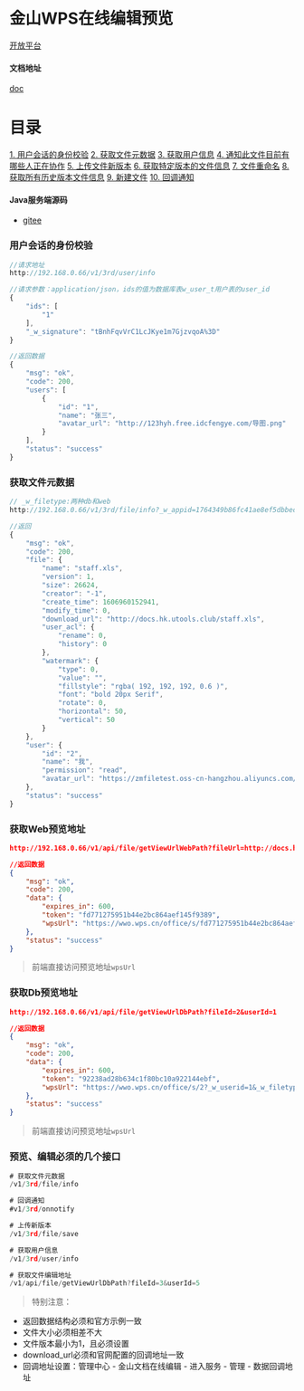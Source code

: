 # 金山WPS在线编辑预览

[开放平台](https://open.wps.cn/)

#### 文档地址

[doc](https://open.wps.cn/docs/wwo/access/api-list#des2)

# 目录

[1. 用户会话的身份校验](https://open.wps.cn/docs/wwo/access/api-list#des1)
[2. 获取文件元数据](https://open.wps.cn/docs/wwo/access/api-list#des2)
[3. 获取用户信息](https://open.wps.cn/docs/wwo/access/api-list#des3)
[4. 通知此文件目前有哪些人正在协作](https://open.wps.cn/docs/wwo/access/api-list#des4)
[5. 上传文件新版本](https://open.wps.cn/docs/wwo/access/api-list#des5)
[6. 获取特定版本的文件信息](https://open.wps.cn/docs/wwo/access/api-list#des6)
[7. 文件重命名](https://open.wps.cn/docs/wwo/access/api-list#des7)
[8. 获取所有历史版本文件信息](https://open.wps.cn/docs/wwo/access/api-list#des8)
[9. 新建文件](https://open.wps.cn/docs/wwo/access/api-list#des9)
[10. 回调通知](https://open.wps.cn/docs/wwo/access/api-list#des10)

#### Java服务端源码

* [gitee](https://gitee.com/mose-x/wps-view-java.git)

### 用户会话的身份校验

```javascript
//请求地址
http://192.168.0.66/v1/3rd/user/info

//请求参数：application/json，ids的值为数据库表w_user_t用户表的user_id
{
	"ids": [
		"1"
	],
	"_w_signature": "tBnhFqvVrC1LcJKye1m7GjzvqoA%3D"
}

//返回数据
{
	"msg": "ok",
	"code": 200,
	"users": [
		{
			"id": "1",
			"name": "张三",
			"avatar_url": "http://123hyh.free.idcfengye.com/导图.png"
		}
	],
	"status": "success"
}
```



### 获取文件元数据

```javascript
// _w_filetype:两种db和web
http://192.168.0.66/v1/3rd/file/info?_w_appid=1764349b86fc41ae8ef5dbbedc498aeb&_w_signature=tBnhFqvVrC1LcJKye1m7GjzvqoA=&_w_userid=1&_w_filetype=web&_w_filepath=http://docs.hk.utools.club/staff.xls

//返回
{
	"msg": "ok",
	"code": 200,
	"file": {
		"name": "staff.xls",
		"version": 1,
		"size": 26624,
		"creator": "-1",
		"create_time": 1606960152941,
		"modify_time": 0,
		"download_url": "http://docs.hk.utools.club/staff.xls",
		"user_acl": {
			"rename": 0,
			"history": 0
		},
		"watermark": {
			"type": 0,
			"value": "",
			"fillstyle": "rgba( 192, 192, 192, 0.6 )",
			"font": "bold 20px Serif",
			"rotate": 0,
			"horizontal": 50,
			"vertical": 50
		}
	},
	"user": {
		"id": "2",
		"name": "我",
		"permission": "read",
		"avatar_url": "https://zmfiletest.oss-cn-hangzhou.aliyuncs.com/user0.png"
	},
	"status": "success"
}
```



### 获取Web预览地址

```json
http://192.168.0.66/v1/api/file/getViewUrlWebPath?fileUrl=http://docs.hk.utools.club/staff.xls

//返回数据
{
	"msg": "ok",
	"code": 200,
	"data": {
		"expires_in": 600,
		"token": "fd771275951b44e2bc864aef145f9389",
		"wpsUrl": "https://wwo.wps.cn/office/s/fd771275951b44e2bc864aef145f9389?_w_userid=-1&_w_filetype=web&_w_filepath=http://docs.hk.utools.club/staff.xls&_w_tokentype=1&_w_appid=1764349b86fc41ae8ef5dbbedc498aeb&_w_signature=v%2BB%2B9PZb8dEpJ2N7zD9IPI5Efhc%3D"
	},
	"status": "success"
}
```

> 前端直接访问预览地址`wpsUrl`





### 获取Db预览地址

```json
http://192.168.0.66/v1/api/file/getViewUrlDbPath?fileId=2&userId=1

//返回数据
{
	"msg": "ok",
	"code": 200,
	"data": {
		"expires_in": 600,
		"token": "92238ad28b634c1f80bc10a922144ebf",
		"wpsUrl": "https://wwo.wps.cn/office/s/2?_w_userid=1&_w_filetype=db&_w_filepath=staff.xls&_w_tokentype=1&_w_appid=1764349b86fc41ae8ef5dbbedc498aeb&_w_signature=ILJ8G9hIZ5zFmDVWFnak37LSB4o%3D"
	},
	"status": "success"
}
```

> 前端直接访问预览地址`wpsUrl`



### 预览、编辑必须的几个接口

```js
# 获取文件元数据
/v1/3rd/file/info

# 回调通知
#v1/3rd/onnotify

# 上传新版本
/v1/3rd/file/save

# 获取用户信息
/v1/3rd/user/info

# 获取文件编辑地址
/v1/api/file/getViewUrlDbPath?fileId=3&userId=5
```

> 特别注意：

* 返回数据结构必须和官方示例一致
* 文件大小必须相差不大
* 文件版本最小为1，且必须设置
* download_url必须和官网配置的回调地址一致
* 回调地址设置：管理中心 - 金山文档在线编辑 - 进入服务 - 管理 - 数据回调地址

